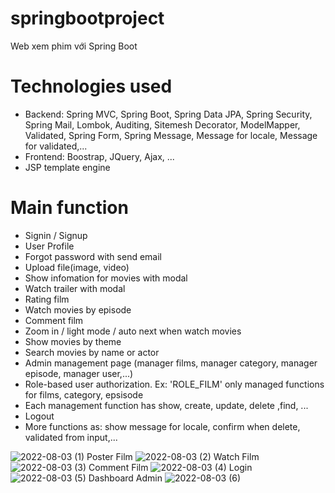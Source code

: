 # springbootproject
Web xem phim với Spring Boot
# Technologies used
- Backend: Spring MVC, Spring Boot, Spring Data JPA, Spring Security, Spring Mail, Lombok, Auditing, Sitemesh Decorator, ModelMapper, Validated,
           Spring Form, Spring Message, Message for locale, Message for validated,...
- Frontend: Boostrap, JQuery, Ajax, ...
- JSP template engine
# Main function
- Signin / Signup
- User Profile
- Forgot password with send email
- Upload file(image, video)
- Show infomation for movies with modal
- Watch trailer with modal
- Rating film
- Watch movies by episode
- Comment film
- Zoom in / light mode / auto next when watch movies
- Show movies by theme
- Search movies by name or actor
- Admin management page (manager films, manager category, manager episode, manager user,...)
- Role-based user authorization. Ex: 'ROLE_FILM' only managed functions for films, category, epsisode
- Each management function has show, create, update, delete ,find, ...
- Logout
- More functions as: show message for locale, confirm when delete, validated from input,... 

![2022-08-03 (1)](https://user-images.githubusercontent.com/82626385/182619485-0ac4b089-3d00-4cb3-b3b3-50e8acd88002.png)
Poster Film
![2022-08-03 (2)](https://user-images.githubusercontent.com/82626385/182619751-38468ddf-8f9a-44ca-a93d-ee07996b3bc2.png)
Watch Film
![2022-08-03 (3)](https://user-images.githubusercontent.com/82626385/182619815-2a053f35-6265-4acf-b509-2f41b780ae20.png)
Comment Film
![2022-08-03 (4)](https://user-images.githubusercontent.com/82626385/182619871-058a6659-3ecf-4c96-bb05-4bd5f83216cc.png)
Login
![2022-08-03 (5)](https://user-images.githubusercontent.com/82626385/182619928-a89b6984-11c4-4db8-90db-ee297ad3ac05.png)
Dashboard Admin
![2022-08-03 (6)](https://user-images.githubusercontent.com/82626385/182619985-e97192b2-5af7-4e8a-babc-1f0ba7bfb3b3.png)

